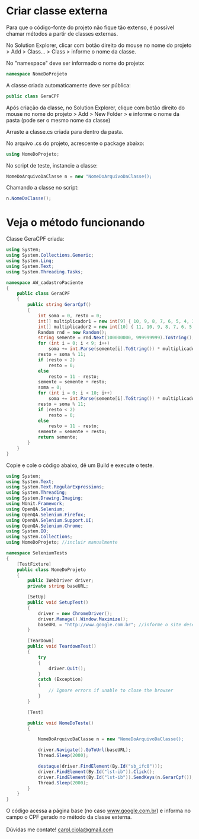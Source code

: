 # Criar classe externa

Para que o código-fonte do projeto não fique tão extenso, é possível chamar métodos a partir de classes externas.

No Solution Explorer, clicar com botão direito do mouse no nome do projeto > Add > Class... > Class > informe o nome da classe.

No "namespace" deve ser informado o nome do projeto:
```csharp
namespace NomeDoProjeto
```
A classe criada automaticamente deve ser pública:
```csharp
public class GeraCPF
```
Após criação da classe, no Solution Explorer, clique com botão direito do mouse no nome do projeto > Add > New Folder > e informe o nome da pasta (pode ser o mesmo nome da classe)

Arraste a classe.cs criada para dentro da pasta.

No arquivo .cs do projeto, acrescente o package abaixo:
```csharp
using NomeDoProjeto;
```
No script de teste, instancie a classe:
```csharp
NomeDoArquivoDaClasse n = new "NomeDoArquivoDaClasse();
```

Chamando a classe no script:
```csharp
n.NomeDaClasse();
```

# Veja o método funcionando

Classe GeraCPF criada:
```csharp
using System;
using System.Collections.Generic;
using System.Linq;
using System.Text;
using System.Threading.Tasks;

namespace AW_cadastroPaciente
{
    public class GeraCPF
    {
        public string GerarCpf()
        {
            int soma = 0, resto = 0;
            int[] multiplicador1 = new int[9] { 10, 9, 8, 7, 6, 5, 4, 3, 2 };
            int[] multiplicador2 = new int[10] { 11, 10, 9, 8, 7, 6, 5, 4, 3, 2 };
            Random rnd = new Random();
            string semente = rnd.Next(100000000, 999999999).ToString();
            for (int i = 0; i < 9; i++)
                soma += int.Parse(semente[i].ToString()) * multiplicador1[i];
            resto = soma % 11;
            if (resto < 2)
                resto = 0;
            else
                resto = 11 - resto;
            semente = semente + resto;
            soma = 0;
            for (int i = 0; i < 10; i++)
                soma += int.Parse(semente[i].ToString()) * multiplicador2[i];
            resto = soma % 11;
            if (resto < 2)
                resto = 0;
            else
                resto = 11 - resto;
            semente = semente + resto;
            return semente;
        }
    }
}
```

Copie e cole o código abaixo, dê um Build e execute o teste.
```csharp
using System;
using System.Text;
using System.Text.RegularExpressions;
using System.Threading;
using System.Drawing.Imaging;
using NUnit.Framework;
using OpenQA.Selenium;
using OpenQA.Selenium.Firefox;
using OpenQA.Selenium.Support.UI;
using OpenQA.Selenium.Chrome;
using System.IO;
using System.Collections;
using NomeDoProjeto; //incluir manualmente

namespace SeleniumTests
{
    [TestFixture]
    public class NomeDoProjeto
    {
        public IWebDriver driver;
        private string baseURL;

        [SetUp]
        public void SetupTest()
        {
            driver = new ChromeDriver();
            driver.Manage().Window.Maximize();
            baseURL = "http://www.google.com.br"; //informe o site desejado
        }

        [TearDown]
        public void TeardownTest()
        {
            try
            {
                driver.Quit();
            }
            catch (Exception)
            {
                // Ignore errors if unable to close the browser
            }
        }

        [Test]

        public void NomeDoTeste()
        {

            NomeDoArquivoDaClasse n = new "NomeDoArquivoDaClasse();

            driver.Navigate().GoToUrl(baseURL);
            Thread.Sleep(2000);

            destaque(driver.FindElement(By.Id("sb_ifc0")));
            driver.FindElement(By.Id("lst-ib")).Click();
            driver.FindElement(By.Id("lst-ib")).SendKeys(n.GerarCpf());
            Thread.Sleep(2000);
        }
    }
}
```
O código acessa a página base (no caso www.google.com.br) e informa no campo o CPF gerado no método da classe externa.
<br></br>
Dúvidas me contate! carol.ciola@gmail.com
